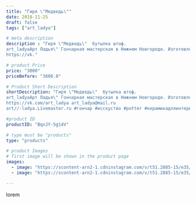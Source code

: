 ```yaml
---
title: "Гиря \"Медведь\""
date: 2018-11-25
draft: false
tags: ["art_ladya"]

# meta description
description : "Гиря \"Медведь\"  бутылка штоф. 
art_ladyaАрт Ладья\" Гончарная мастерская в Нижнем Новгороде. Изготовление керамики и мастер//-классы по обучению. 
https://vk."

# product Price
price: "3000"
priceBefore: "3600.0"

# Product Short Description
shortDescription: "Гиря \"Медведь\"  бутылка штоф. 
art_ladyaАрт Ладья\" Гончарная мастерская в Нижнем Новгороде. Изготовление керамики и мастер//-классы по обучению. 
https://vk.com/art_ladya art_ladya@mail.ru 
art//-ladya.Livemaster.ru #гончар #исскуство #potter #керамикадляинтерьера #керамикаручнаяработа #лес #керамиканазаказ #handmade #посудаизглины #керамика #гончарнаяпосуда #эксклюзивнаякерамика #painter #dishes #ceramicar #warrior #claygoods #restaurant #earthenware #ceramic #design #bottle #медведь #bear #decanter #ceramicart #бутылки #штоф #clay #авторскаякерамика"

#product ID
productID: "BqnJY-5g14V"

# type must be "products"
type: "products"

# product Images
# first image will be shown in the product page
images:
  - image: "https://scontent-arn2-1.cdninstagram.com/v/t51.2885-15/e35/45482067_198107114425293_5095899832697189_n.jpg?tp=1&_nc_ht=scontent-arn2-1.cdninstagram.com&_nc_cat=109&_nc_ohc=YSF8sWHEg9sAX9hjlFl&oh=0c3c54972996980d3949fcffe5419ff0&oe=606BAA9D&ig_cache_key=MTkyMDU0NTA2MTcwNDA5ODg1MQ%3D%3D.2"
  - image: "https://scontent-arn2-1.cdninstagram.com/v/t51.2885-15/e35/43670731_101504430849376_471862861404462286_n.jpg?tp=1&_nc_ht=scontent-arn2-1.cdninstagram.com&_nc_cat=104&_nc_ohc=xbn44sG2NC0AX95R0AS&oh=e584cea829fb161758d424f9a5d6dd02&oe=606B52FA&ig_cache_key=MTkyMDU0NTA2MTY4NzM3Mjk1Nw%3D%3D.2"

---
```

lorem
